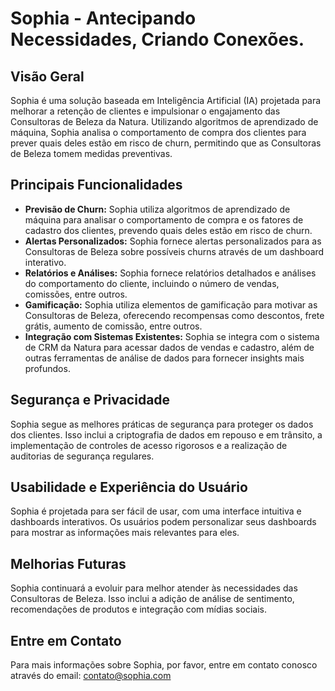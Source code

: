 # Sophia - Antecipando Necessidades, Criando Conexões.

## Visão Geral

Sophia é uma solução baseada em Inteligência Artificial (IA) projetada para melhorar a retenção de clientes e impulsionar o engajamento das Consultoras de Beleza da Natura. Utilizando algoritmos de aprendizado de máquina, Sophia analisa o comportamento de compra dos clientes para prever quais deles estão em risco de churn, permitindo que as Consultoras de Beleza tomem medidas preventivas.

## Principais Funcionalidades

- **Previsão de Churn:** Sophia utiliza algoritmos de aprendizado de máquina para analisar o comportamento de compra e os fatores de cadastro dos clientes, prevendo quais deles estão em risco de churn.
- **Alertas Personalizados:** Sophia fornece alertas personalizados para as Consultoras de Beleza sobre possíveis churns através de um dashboard interativo.
- **Relatórios e Análises:** Sophia fornece relatórios detalhados e análises do comportamento do cliente, incluindo o número de vendas, comissões, entre outros.
- **Gamificação:** Sophia utiliza elementos de gamificação para motivar as Consultoras de Beleza, oferecendo recompensas como descontos, frete grátis, aumento de comissão, entre outros.
- **Integração com Sistemas Existentes:** Sophia se integra com o sistema de CRM da Natura para acessar dados de vendas e cadastro, além de outras ferramentas de análise de dados para fornecer insights mais profundos.

## Segurança e Privacidade

Sophia segue as melhores práticas de segurança para proteger os dados dos clientes. Isso inclui a criptografia de dados em repouso e em trânsito, a implementação de controles de acesso rigorosos e a realização de auditorias de segurança regulares.

## Usabilidade e Experiência do Usuário

Sophia é projetada para ser fácil de usar, com uma interface intuitiva e dashboards interativos. Os usuários podem personalizar seus dashboards para mostrar as informações mais relevantes para eles.

## Melhorias Futuras

Sophia continuará a evoluir para melhor atender às necessidades das Consultoras de Beleza. Isso inclui a adição de análise de sentimento, recomendações de produtos e integração com mídias sociais.

## Entre em Contato

Para mais informações sobre Sophia, por favor, entre em contato conosco através do email: contato@sophia.com
